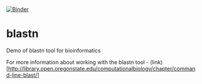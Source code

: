 [![Binder](https://mybinder.org/badge_logo.svg)](https://mybinder.org/v2/gh/lynnlangit/blastn/master?filepath=Blast-Tutorial.ipynb)

# blastn
Demo of blastn tool for bioinformatics

For more information about working with the blastn tool - (link)[http://library.open.oregonstate.edu/computationalbiology/chapter/command-line-blast/]
